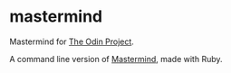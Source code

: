 # mastermind
Mastermind for [The Odin Project](https://www.theodinproject.com/lessons/ruby-mastermind).

A command line version of [Mastermind](https://en.wikipedia.org/wiki/Mastermind_(board_game)), made with Ruby.
